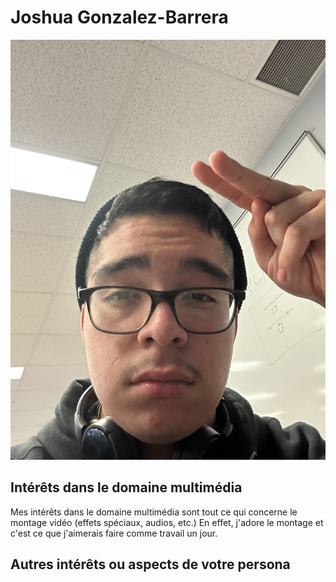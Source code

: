 # Joshua Gonzalez-Barrera
![photo de moi](image_67185665.JPG)
## Intérêts dans le domaine multimédia
Mes intérêts dans le domaine multimédia sont tout ce qui concerne le montage vidéo (effets spéciaux, audios, etc.)
En effet, j'adore le montage et c'est ce que j'aimerais faire comme travail un jour.

## Autres intérêts ou aspects de votre persona
